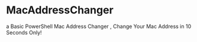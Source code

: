 # MacAddressChanger
a Basic PowerShell Mac Address Changer , Change Your Mac Address in 10 Seconds Only!
